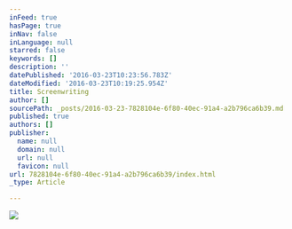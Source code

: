 ```yaml
---
inFeed: true
hasPage: true
inNav: false
inLanguage: null
starred: false
keywords: []
description: ''
datePublished: '2016-03-23T10:23:56.783Z'
dateModified: '2016-03-23T10:19:25.954Z'
title: Screenwriting
author: []
sourcePath: _posts/2016-03-23-7828104e-6f80-40ec-91a4-a2b796ca6b39.md
published: true
authors: []
publisher:
  name: null
  domain: null
  url: null
  favicon: null
url: 7828104e-6f80-40ec-91a4-a2b796ca6b39/index.html
_type: Article

---
```

![](https://the-grid-user-content.s3-us-west-2.amazonaws.com/70c8ac28-47df-4732-b29b-ee6867b8fe4a.jpg)